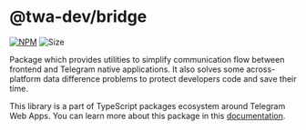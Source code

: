 # @twa-dev/bridge

[npm-badge]: https://img.shields.io/npm/v/@twa-dev/bridge?logo=npm

[npm-link]: https://npmjs.com/package/@twa-dev/bridge

[size-badge]: https://img.shields.io/bundlephobia/minzip/@twa-dev/bridge

[![NPM][npm-badge]][npm-link]
![Size][size-badge]

Package which provides utilities to simplify communication flow between
frontend and Telegram native applications. It also solves some across-platform
data difference problems to protect developers code and save their time.

This library is a part of TypeScript packages ecosystem around Telegram Web
Apps. You can learn more about this package in this
[documentation](https://docs.twa.dev/docs/libraries/twa-dev-bridge).
